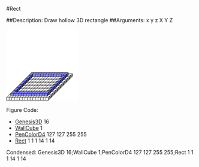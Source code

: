 #Rect

##Description: Draw hollow 3D rectangle <x1> <y1> <z1> <x2> <y2> <z2>
##Arguments: x y z X Y Z

![](Rect.png)

Figure Code:
- [Genesis3D](Genesis3D.md) 16
- [WallCube](WallCube.md) 1
- [PenColorD4](PenColorD4.md) 127 127 255 255
- [Rect](Rect.md) 1 1 1 14 1 14

Condensed: Genesis3D 16;WallCube 1;PenColorD4 127 127 255 255;Rect 1 1 1 14 1 14

